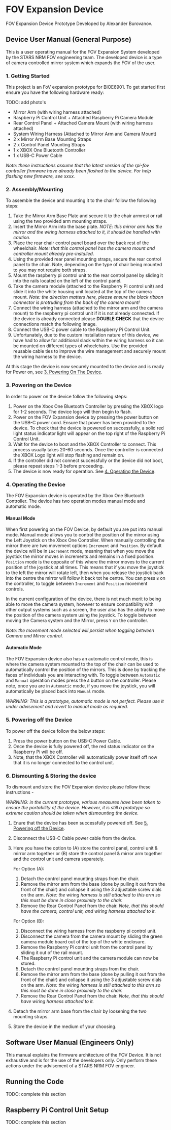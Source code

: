 # FOV Expansion Device

FOV Expansion Device Prototype Developed by Alexander Burovanov.

## Device User Manual (General Purpose)

This is a user operating manual for the FOV Expansion System developed by the STARS NRM FOV engineering team. The developed device is a type of camera controlled mirror system which expands the FOV of the user.

### 1. Getting Started

This project is an FoV expansion prototype for BIOE6901. To get started first ensure you have the following hardware ready:

TODO: add photo's

- Mirror Arm (with wiring harness attached)
- Raspberry Pi Control Unit + Attached Raspberry Pi Camera Module
- Rear Control Panel + Attached Camera Mount (with wiring harness attached)
- System Wiring Harness (Attached to Mirror Arm and Camera Mount)
- 2 x Mirror Arm Base Mounting Straps
- 2 x Control Panel Mounting Straps
- 1 x XBOX One Bluetooth Controller
- 1 x USB-C Power Cable

*Note: these instructions assume that the latest version of the rpi-fov controller firmware have already been flashed to the device. For help flashing new firmware, see xxxx.*

### 2. Assembly/Mounting

To assemble the device and mounting it to the chair follow the following steps:

1. Take the Mirror Arm Base Plate and secure it to the chair armrest or rail using the two provided arm mounting straps.
2. Insert the Mirror Arm into the base plate. *NOTE: this mirror arm has the mirror and the wiring harness attached to it, it should be handled with caution.*
3. Place the rear chair control panel board over the back rest of the wheelchair. *Note: that this control panel has the camera mount and controller mount already pre-installed.*
4. Using the provided rear panel mounting straps, secure the rear control panel to the chair. Note, depending on the type of chair being mounted to you may not require both straps.
5. Mount the raspberry pi control unit to the rear control panel by sliding it into the rails located on the left of the control panel.
6. Take the camera module (attached to the Raspberry Pi control unit) and slide it into the white housing unit located at the top of the camera mount. *Note: the direction matters here, please ensure the black ribbon connector is protruding from the back of the camera mount!*
7. Connect the wiring harness (attached to the mirror arm and the camera mount) to the raspberry pi control unit if it is not already connected. If the device is already connected please **DOUBLE CHECK** that the device connections match the following image.
8. Connect the USB-C power cable to the Raspberry Pi Control Unit.
9. Unfortunately, due to the custom installation nature of this device, we have had to allow for additional slack within the wiring harness so it can be mounted on different types of wheelchairs. Use the provided reusable cable ties to improve the wire management and securely mount the wiring harness to the device.

At this stage the device is now securely mounted to the device and is ready for Power on, see [3. Powering On The Device](#3-powering-on-the-device).

### 3. Powering on the Device

In order to power on the device follow the following steps:

1. Power on the Xbox One Bluetooth Controller by pressing the XBOX logo for 1-2 seconds. The device logo will then begin to flash.
2. Power on the FOV Expansion device by pressing the power button on the USB-C power cord. Ensure that power has been provided to the device. To check that the device is powered on successfully, a solid red light status indicator light will appear on the top right of the Raspberry Pi Control Unit.
3. Wait for the device to boot and the XBOX Controller to connect. This process usually takes 20-60 seconds. Once the controller is connected the XBOX Logo light will stop flashing and remain on.
4. If the controller did not connect successfully or the device did not boot, please repeat steps 1-3 before proceeding.
5. The device is now ready for operation. See [4. Operating the Device](#4-operating-the-device).

### 4. Operating the Device

The FOV Expansion device is operated by the Xbox One Bluetooth Controller. The device has two operation modes manual mode and automatic mode.

#### Manual Mode

When first powering on the FOV Device, by default you are put into manual mode. Manual mode allows you to control the position of the mirror using the Left Joystick on the Xbox One Controller. When manually controlling the mirror there are two movement options `Increment` and `Position`. By default the device will be in `Increment` mode, meaning that when you move the joystick the mirror moves in increments and remains in a fixed position. `Position` mode is the opposite of this where the mirror moves to the current position of the joystick at all times. This means that if you move the joystick to the left the mirror will rotate left, then when you release the joystick back into the centre the mirror will follow it back tot he centre. You can press `B` on the controller, to toggle between `Increment` and `Position` movement controls.

In the current configuration of the device, there is not much merit to being able to move the camera system, however to ensure compatibility with other output systems such as a screen, the user also has the ability to move the position of the camera system using the joystick. To toggle between moving the Camera system and the Mirror, press `Y` on the controller.

*Note: the movement mode selected will persist when toggling between Camera and Mirror control.*

#### Automatic Mode

The FOV Expansion device also has an automatic control mode, this is where the camera system mounted to the top of the chair can be used to automatically control the position of the mirrors. This is done by tracking the faces of individuals you are interacting with. To toggle between `Automatic` and `Manual` operation modes press the `A` button on the controller. Please note, once you are in `Automatic` mode, if you move the joystick, you will automatically be placed back into `Manual` mode.

*WARNING: This is a prototype, automatic mode is not perfect. Please use it under advisement and revert to manual mode as required.*

### 5. Powering off the Device

To power off the device follow the below steps:

1. Press the power button on the USB-C Power Cable.
2. Once the device is fully powered off, the red status indicator on the Raspberry Pi will be off.
3. Note, that the XBOX Controller will automatically power itself off now that it is no longer connected to the control unit.

### 6. Dismounting & Storing the device

To dismount and store the FOV Expansion device please follow these instructions -

*WARNING: in the current prototype, various measures have been taken to ensure the portability of the device. However, it is still a prototype so extreme caution should be taken when dismounting the device.*

1. Enure that the device has been successfully powered off. See [5. Powering off the Device](#5-powering-off-the-device).
2. Disconnect the USB-C Cable power cable from the device.
3. Here you have the option to (A) store the control panel, control unit & mirror arm together or (B) store the control panel & mirror arm together and the control unit and camera separately.

    For Option (A):

    1. Detach the control panel mounting straps from the chair.
    2. Remove the mirror arm from the base (done by pulling it out from the front of the chair) and collapse it using the 3 adjustable screw dials on the arm. *Note: the wiring harness is still attached to this arm so this must be done in close proximity to the chair.*
    3. Remove the Rear Control Panel from the chair. *Note, that this should have the camera, control unit, and wiring harness attached to it.*

    For Option (B):

    1. Disconnect the wiring harness from the raspberry pi control unit.
    2. Disconnect the camera from the camera mount by sliding the green camera module board out of the top of the white enclosure.
    3. Remove the Raspberry Pi control unit from the control panel by sliding it out of the rail mount.
    4. The Raspberry Pi control unit and the camera module can now be stored.
    5. Detach the control panel mounting straps from the chair.
    6. Remove the mirror arm from the base (done by pulling it out from the front of the chair) and collapse it using the 3 adjustable screw dials on the arm. *Note: the wiring harness is still attached to this arm so this must be done in close proximity to the chair.*
    7. Remove the Rear Control Panel from the chair. *Note, that this should have wiring harness attached to it.*
4. Detach the mirror arm base from the chair by loosening the two mounting straps.
5. Store the device in the medium of your choosing.

## Software User Manual (Engineers Only)

This manual explains the firmware architecture of the FOV Device. It is not exhaustive and is for the use of the developers only. Only perform these actions under the advisement of a STARS NRM FOV engineer.

## Running the Code

TODO: complete this section

## Raspberry Pi Control Unit Setup

TODO: complete this section
